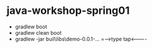# java-workshop-spring01

  * gradlew boot
  * gradlew clean boot
  * gradlew -jar buil\libs\demo-0.0.1-... =-->type tap<----
  
